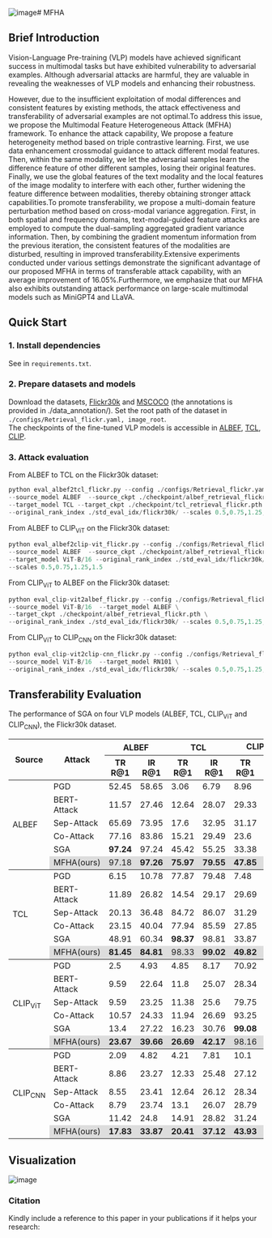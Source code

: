 ![image](https://github.com/user-attachments/assets/97caab8d-6682-4c2b-8c9e-b3a00e8f9ebc)# MFHA



## Brief Introduction
Vision-Language Pre-training (VLP) models have achieved significant success in multimodal tasks but have exhibited vulnerability to adversarial examples. Although adversarial attacks are harmful, they are valuable in revealing the weaknesses of VLP models and enhancing their robustness. 

However, due to the insufficient exploitation of modal differences and consistent features by existing methods, the attack effectiveness and transferability of adversarial examples are not optimal.To address this issue, we propose the Multimodal Feature Heterogeneous Attack (MFHA) framework. To enhance the attack capability, We propose a feature heterogeneity method based on triple contrastive learning. First, we use data enhancement crossmodal guidance to attack different modal features. Then, within the same modality, we let the adversarial samples learn the difference feature of other different samples, losing their original  features. Finally, we use the global features of the text modality and the local features of the image modality to interfere with each other, further widening the feature difference between modalities, thereby obtaining stronger attack capabilities.To promote transferability, we propose a multi-domain feature perturbation method based on cross-modal variance aggregation. First, in both spatial and frequency domains, text-modal-guided feature attacks are employed to compute the dual-sampling aggregated gradient variance information. Then, by combining the gradient momentum information from the previous iteration, the consistent features of the modalities are disturbed, resulting in improved transferability.Extensive experiments conducted under various settings demonstrate the significant advantage of our proposed MFHA in terms of transferable attack capability, with an average improvement of 16.05\%.Furthermore, we emphasize that our MFHA also exhibits outstanding attack performance on large-scale multimodal models such as MiniGPT4 and LLaVA.

## Quick Start 
### 1. Install dependencies
See in `requirements.txt`.

### 2. Prepare datasets and models
Download the datasets, [Flickr30k](https://shannon.cs.illinois.edu/DenotationGraph/) and [MSCOCO](https://cocodataset.org/#home) (the annotations is provided in ./data_annotation/). Set the root path of the dataset in `./configs/Retrieval_flickr.yaml, image_root`.  
The checkpoints of the fine-tuned VLP models is accessible in [ALBEF](https://github.com/salesforce/ALBEF), [TCL](https://github.com/uta-smile/TCL), [CLIP](https://huggingface.co/openai/clip-vit-base-patch16).

### 3. Attack evaluation
From ALBEF to TCL on the Flickr30k dataset:
```python
python eval_albef2tcl_flickr.py --config ./configs/Retrieval_flickr.yaml \
--source_model ALBEF  --source_ckpt ./checkpoint/albef_retrieval_flickr.pth \
--target_model TCL --target_ckpt ./checkpoint/tcl_retrieval_flickr.pth \
--original_rank_index ./std_eval_idx/flickr30k/ --scales 0.5,0.75,1.25,1.5
```

From ALBEF to CLIP<sub>ViT</sub> on the Flickr30k dataset:
```python
python eval_albef2clip-vit_flickr.py --config ./configs/Retrieval_flickr.yaml \
--source_model ALBEF  --source_ckpt ./checkpoint/albef_retrieval_flickr.pth \
--target_model ViT-B/16 --original_rank_index ./std_eval_idx/flickr30k/ \
--scales 0.5,0.75,1.25,1.5
```

From CLIP<sub>ViT</sub> to ALBEF on the Flickr30k dataset:
```python
python eval_clip-vit2albef_flickr.py --config ./configs/Retrieval_flickr.yaml \
--source_model ViT-B/16  --target_model ALBEF \
--target_ckpt ./checkpoint/albef_retrieval_flickr.pth \
--original_rank_index ./std_eval_idx/flickr30k/ --scales 0.5,0.75,1.25,1.5
```

From CLIP<sub>ViT</sub> to CLIP<sub>CNN</sub> on the Flickr30k dataset:
```python
python eval_clip-vit2clip-cnn_flickr.py --config ./configs/Retrieval_flickr.yaml \
--source_model ViT-B/16  --target_model RN101 \
--original_rank_index ./std_eval_idx/flickr30k/ --scales 0.5,0.75,1.25,1.5
```


## Transferability Evaluation
The performance of SGA on four VLP models (ALBEF, TCL, CLIP<sub>ViT</sub> and CLIP<sub>CNN</sub>), the Flickr30k dataset.

<table style="border-collapse: collapse; width: 100%;"> <thead> <tr><th rowspan="2">Source</th><th rowspan="2">Attack</th><th colspan="2">ALBEF</th><th colspan="2">TCL</th><th colspan="2">CLIP<sub>ViT</sub></th><th colspan="2">CLIP<sub>CNN</sub></th></tr> <tr><th>TR R@1</th><th>IR R@1</th><th>TR R@1</th><th>IR R@1</th><th>TR R@1</th><th>IR R@1</th><th>TR R@1</th><th>IR R@1</th></tr> </thead> <tbody> <!-- ALBEF --> <tr><td rowspan="6">ALBEF</td><td>PGD</td><td>52.45</td><td>58.65</td><td>3.06</td><td>6.79</td><td>8.96</td><td>13.21</td><td>10.34</td><td>14.65</td></tr> <tr><td>BERT-Attack</td><td>11.57</td><td>27.46</td><td>12.64</td><td>28.07</td><td>29.33</td><td>43.17</td><td>32.69</td><td>46.11</td></tr> <tr><td>Sep-Attack</td><td>65.69</td><td>73.95</td><td>17.6</td><td>32.95</td><td>31.17</td><td>45.23</td><td>32.82</td><td>45.49</td></tr> <tr><td>Co-Attack</td><td>77.16</td><td>83.86</td><td>15.21</td><td>29.49</td><td>23.6</td><td>36.48</td><td>25.12</td><td>38.89</td></tr> <tr><td>SGA</td><td><strong>97.24</strong></td><td>97.24</td><td>45.42</td><td>55.25</td><td>33.38</td><td>44.16</td><td>34.93</td><td>46.57</td></tr> <tr style="background-color: #DDDDDD;"><td>MFHA(ours)</td><td>97.18</td><td><strong>97.26</strong></td><td><strong>75.97</strong></td><td><strong>79.55</strong></td><td><strong>47.85</strong></td><td><strong>59.86</strong></td><td><strong>54.32</strong></td><td><strong>66.53</strong></td></tr> </tbody> <tbody> <!-- TCL --> <tr><td rowspan="6">TCL</td><td>PGD</td><td>6.15</td><td>10.78</td><td>77.87</td><td>79.48</td><td>7.48</td><td>13.72</td><td>10.34</td><td>15.33</td></tr> <tr><td>BERT-Attack</td><td>11.89</td><td>26.82</td><td>14.54</td><td>29.17</td><td>29.69</td><td>44.49</td><td>33.46</td><td>46.07</td></tr> <tr><td>Sep-Attack</td><td>20.13</td><td>36.48</td><td>84.72</td><td>86.07</td><td>31.29</td><td>44.65</td><td>33.33</td><td>45.8</td></tr> <tr><td>Co-Attack</td><td>23.15</td><td>40.04</td><td>77.94</td><td>85.59</td><td>27.85</td><td>41.19</td><td>30.74</td><td>44.11</td></tr> <tr><td>SGA</td><td>48.91</td><td>60.34</td><td><strong>98.37</strong></td><td>98.81</td><td>33.87</td><td>44.88</td><td>37.74</td><td>48.3</td></tr> <tr style="background-color: #DDDDDD;"><td>MFHA(ours)</td><td><strong>81.45</strong></td><td><strong>84.81</strong></td><td>98.33</td><td><strong>99.02</strong></td><td><strong>49.82</strong></td><td><strong>61.44</strong></td><td><strong>54.11</strong></td><td><strong>66.72</strong></td></tr> </tbody> <tbody> <!-- CLIP ViT --> <tr><td rowspan="6">CLIP<sub>ViT</sub></td><td>PGD</td><td>2.5</td><td>4.93</td><td>4.85</td><td>8.17</td><td>70.92</td><td>78.61</td><td>5.36</td><td>8.44</td></tr> <tr><td>BERT-Attack</td><td>9.59</td><td>22.64</td><td>11.8</td><td>25.07</td><td>28.34</td><td>39.08</td><td>30.4</td><td>37.43</td></tr> <tr><td>Sep-Attack</td><td>9.59</td><td>23.25</td><td>11.38</td><td>25.6</td><td>79.75</td><td>86.79</td><td>30.78</td><td>39.76</td></tr> <tr><td>Co-Attack</td><td>10.57</td><td>24.33</td><td>11.94</td><td>26.69</td><td>93.25</td><td>95.86</td><td>32.52</td><td>41.82</td></tr> <tr><td>SGA</td><td>13.4</td><td>27.22</td><td>16.23</td><td>30.76</td><td><strong>99.08</strong></td><td><strong>98.94</strong></td><td>38.76</td><td>47.79</td></tr> <tr style="background-color: #DDDDDD;"><td>MFHA(ours)</td><td><strong>23.67</strong></td><td><strong>39.66</strong></td><td><strong>26.69</strong></td><td><strong>42.17</strong></td><td>98.16</td><td>98.52</td><td><strong>58.37</strong></td><td><strong>64.74</strong></td></tr> </tbody> <tbody> <!-- CLIP_CNN --> <tr><td rowspan="6">CLIP<sub>CNN</sub></td><td>PGD</td><td>2.09</td><td>4.82</td><td>4.21</td><td>7.81</td><td>10.1</td><td>6.6</td><td>86.46</td><td>92.25</td></tr> <tr><td>BERT-Attack</td><td>8.86</td><td>23.27</td><td>12.33</td><td>25.48</td><td>27.12</td><td>37.44</td><td>30.4</td><td>40.1</td></tr> <tr><td>Sep-Attack</td><td>8.55</td><td>23.41</td><td>12.64</td><td>26.12</td><td>28.34</td><td>39.43</td><td>91.44</td><td>95.44</td></tr> <tr><td>Co-Attack</td><td>8.79</td><td>23.74</td><td>13.1</td><td>26.07</td><td>28.79</td><td>40.03</td><td>94.76</td><td>96.89</td></tr> <tr><td>SGA</td><td>11.42</td><td>24.8</td><td>14.91</td><td>28.82</td><td>31.24</td><td>42.12</td><td><strong>99.24</strong></td><td><strong>99.49</strong></td></tr> <tr style="background-color: #DDDDDD;"><td>MFHA(ours)</td><td><strong>17.83</strong></td><td><strong>33.87</strong></td><td><strong>20.41</strong></td><td><strong>37.12</strong></td><td><strong>43.93</strong></td><td><strong>58.39</strong></td><td>98.9</td><td>99.29</td></tr> </tbody> </table>

## Visualization

![image](https://github.com/user-attachments/assets/4abf677c-a416-48f5-a090-ebae35d66a99)






### Citation
Kindly include a reference to this paper in your publications if it helps your research:

